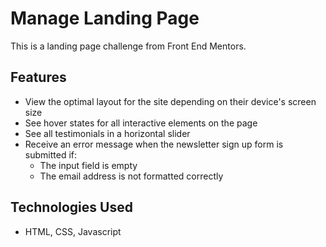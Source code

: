 # Manage Landing Page

This is a landing page challenge from Front End Mentors. 

## Features
- View the optimal layout for the site depending on their device's screen size
- See hover states for all interactive elements on the page
- See all testimonials in a horizontal slider
- Receive an error message when the newsletter sign up form is submitted if:
    - The input field is empty
    - The email address is not formatted correctly

## Technologies Used
- HTML, CSS, Javascript

